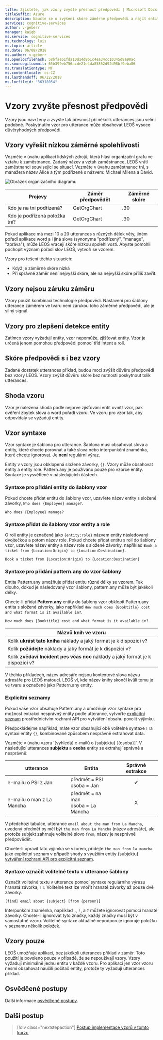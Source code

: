 ```yaml
---
title: Zjistěte, jak vzory zvyšte přesnost předpovědi | Microsoft Docs
titleSuffix: Azure
description: Naučte se o zvýšení skóre záměrné předpovědi a najít entity vzory návrhu.
services: cognitive-services
author: v-geberr
manager: kaiqb
ms.service: cognitive-services
ms.technology: luis
ms.topic: article
ms.date: 06/08/2018
ms.author: v-geberr
ms.openlocfilehash: 58bfae51fda10d14d9b1c4ea34cc10345d9a90ac
ms.sourcegitcommit: 65b399eb756acde21e4da85862d92d98bf9eba86
ms.translationtype: MT
ms.contentlocale: cs-CZ
ms.lasthandoff: 06/22/2018
ms.locfileid: "36318054"
---
```

# <a name="patterns-improve-prediction-accuracy"></a>Vzory zvyšte přesnost předpovědi
Vzory jsou navrženy a zvyšte tak přesnost při několik utterances jsou velmi podobné. Poskytnutím vzor pro utterance může obsahovat LEOŠ vysoce důvěryhodných předpovědi. 

## <a name="patterns-solve-low-intent-confidence"></a>Vzory vyřešit nízkou záměrné spolehlivosti
Vezměte v úvahu aplikaci lidských zdrojů, která hlásí organizační grafu ve vztahu k zaměstnanec. Zadaný název a vztah zaměstnance, LEOŠ vrátí zaměstnanci související se situací. Vezměte v úvahu zaměstnanec tní, s manažera název Alice a tým podřízené s názvem: Michael Milena a David.

![Obrázek organizačního diagramu](./media/luis-concept-patterns/org-chart.png)

|Projevy|Záměr předpovědět|Záměrné skóre|
|--|--|--|
|Kdo je na tní podřízená?|GetOrgChart|.30|
|Kdo je podřízená položka tní?|GetOrgChart|.30|

Pokud aplikace má mezi 10 a 20 utterances s různých délek věty, jiném pořadí aplikace word a i jiná slova (synonyma "podřízený", "manage", "zpráva"), může LEOŠ vracejí skóre nízkou spolehlivosti. Abyste pomohli pochopit význam pořadí slov LEOŠ, vytvoří se vzorem. 

Vzory pro řešení těchto situacích: 

* Když je záměrné skóre nízká
* Při správné záměr není nejvyšší skóre, ale na nejvyšší skóre příliš zavřít. 

## <a name="patterns-are-not-a-guarantee-of-intent"></a>Vzory nejsou záruku záměru
Vzory použít kombinaci technologie předpovědi. Nastavení pro šablony utterance záměrem ve tvaru není zárukou toho záměrné předpovědi, ale je silný signál. 

## <a name="patterns-do-not-improve-entity-detection"></a>Vzory pro zlepšení detekce entity
Zatímco vzory vyžadují entity, vzor nepomůže, zjišťovat entity. Vzor je určená jenom pomohou předpovědi pomocí tříd Intent a rolí.  

## <a name="prediction-scores-with-and-without-patterns"></a>Skóre předpovědi s i bez vzory
Zadané dostatek utterances příklad, budou moci zvýšit důvěru předpovědi bez vzory LEOŠ. Vzory zvýšit důvěru skóre bez nutnosti poskytnout tolik utterances.  

## <a name="pattern-matching"></a>Shoda vzoru
Vzor je nalezena shoda podle nejprve zjišťování entit uvnitř vzor, pak ověření zbytek slova a word pořadí vzoru. Ve vzoru pro vzor tak, aby odpovídaly se vyžadují entity. 

## <a name="pattern-syntax"></a>Vzor syntaxe
Vzor syntaxe je šablona pro utterance. Šablona musí obsahovat slova a entity, které chcete porovnat a také slova nebo interpunkční znaménka, které chcete ignorovat. Je **není** regulární výraz. 

Entity v vzory jsou obklopená složené závorky, `{}`. Vzory může obsahovat entity a entity role. Pattern.any je používáno pouze pro vzorce entity. Syntaxe je vysvětlené v následujících částech.

### <a name="syntax-to-add-an-entity-to-a-pattern-template"></a>Syntaxe pro přidání entity do šablony vzor
Pokud chcete přidat entitu do šablony vzor, uzavřete název entity s složené závorky, `Who does {Employee} manage?`. 

```
Who does {Employee} manage?
```

### <a name="syntax-to-add-an-entity-and-role-to-a-pattern-template"></a>Syntaxe přidat do šablony vzor entity a role
O roli entity je označené jako `{entity:role}` názvem entity následovaný dvojtečkou a potom název role. Pokud chcete přidat entitu s rolí do šablony vzor, uzavřete název entity a název role s složené závorky, například `Book a ticket from {Location:Origin} to {Location:Destination}`. 

```
Book a ticket from {Location:Origin} to {Location:Destination}
```

### <a name="syntax-to-add-a-patternany-to-pattern-template"></a>Syntaxe pro přidání pattern.any do vzor šablony
Entita Pattern.any umožňuje přidat entitu různé délky se vzorem. Tak dlouho, dokud je následovaný vzor šablony, pattern.any může být jakékoli délky. 

Chcete-li přidat **Pattern.any** entity do šablony vzor obklopit Pattern.any entita s složené závorky, jako například `How much does {Booktitle} cost and what format is it available in?`.  

```
How much does {Booktitle} cost and what format is it available in?
```

|Názvů knih ve vzoru|
|--|
|Kolik **ukrást tato kniha** náklady a jaký formát je k dispozici v?|
|Kolik **požádejte** náklady a jaký formát je k dispozici v?|
|Kolik **zvědaví Incident pes včas noc** náklady a jaký formát je k dispozici v?| 

V těchto příkladech, název adresáře nejsou kontextové slova názvu adresáře pro LEOŠ matoucí. LEOŠ ví, kde název knihy skončí kvůli tomu je ve tvaru a označené jako Pattern.any entity.

### <a name="explicit-lists"></a>Explicitní seznamy
Pokud vaše vzor obsahuje Pattern.any a umožňuje vzor syntaxe pro možnost extrakci nesprávný entity podle utterance, vytvořte [explicitní seznam](https://aka.ms/ExplicitList) prostřednictvím rozhraní API pro vytváření obsahu povolit výjimku. 

Předpokládejme například, máte vzor obsahující obě volitelné syntaxe `[]`a syntaxi entity `{}`, kombinované způsobem nesprávně extrahovat data.

Vezměte v úvahu vzoru '[vyhledá] e-mailů o {subjektu} [{osoba}]'. V následující utterances **subjektu** a **osoba** entity se extrahují správně a nesprávně:

|utterance|Entita|Správné extrakce|
|--|--|:--:|
|e-mailu o PSI z Jan|předmět = PSI<br>osoba = Jan|✔|
|e-mailu o man z La Mancha|předmět = na man<br>osoba = La Mancha|X|

V předchozí tabulce, utterance `email about the man from La Mancha`, uvedený předmět by měl být `the man from La Mancha` (název adresáře), ale protože subjekt zahrnuje volitelné slovo `from`, název je nesprávně předpovědět. 

Chcete-li opravit tato výjimka se vzorem, přidejte `the man from la mancha` jako explicitní seznam v případě shody s využitím entity {subjektu} [vytváření rozhraní API pro explicitní seznam](https://aka.ms/ExplicitList).

### <a name="syntax-to-mark-optional-text-in-a-template-utterance"></a>Syntaxe označit volitelné textu v utterance šablony
Označit volitelné textu v utterance pomocí syntaxe regulárního výrazu hranatá závorka, `[]`. Volitelné text lze vnořit hranaté závorky až pouze dvě závorky.

```
[find] email about {subject} [from {person}]
```

Interpunkční znaménka, například `.`, `!`, a `?` můžete ignorovat pomocí hranaté závorky. Chcete-li ignorovat tyto značky, každý značky musí být v samostatné vzoru. Volitelné syntaxe aktuálně nepodporuje ignoruje položku v seznamu několik položek.

## <a name="patterns-only"></a>Vzory pouze
LEOŠ umožňuje aplikaci, bez jakékoli utterances příklad v záměr. Toto použití je povoleno pouze v případě, že se nepoužívají vzory. Vzory vyžadují minimálně jednu entitu v každé vzoru. Pro aplikaci jen vzor vzoru nesmí obsahovat naučili počítač entity, protože ty vyžadují utterances příklad. 

## <a name="best-practices"></a>Osvědčené postupy
Další informace [osvědčené postupy](luis-concept-best-practices.md).

## <a name="next-steps"></a>Další postup

> [!div class="nextstepaction"]
> [Postup implementace vzorů v tomto kurzu](luis-tutorial-pattern.md)

[LUIS]: https://docs.microsoft.com/azure/cognitive-services/luis/luis-reference-regions

